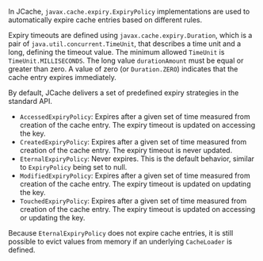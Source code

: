 
In JCache, `javax.cache.expiry.ExpiryPolicy` implementations are used to automatically expire cache entries based on different rules.

Expiry timeouts are defined using `javax.cache.expiry.Duration`, which is a pair of `java.util.concurrent.TimeUnit`, that
describes a time unit and a long, defining the timeout value. The minimum allowed `TimeUnit` is `TimeUnit.MILLISECONDS`.
The long value `durationAmount` must be equal or greater than zero. A value of zero (or `Duration.ZERO`) indicates that the
cache entry expires immediately.

By default, JCache delivers a set of predefined expiry strategies in the standard API.

- `AccessedExpiryPolicy`: Expires after a given set of time measured from creation of the cache entry. The expiry timeout is updated on accessing the key.
- `CreatedExpiryPolicy`: Expires after a given set of time measured from creation of the cache entry. The expiry timeout is never updated.
- `EternalExpiryPolicy`: Never expires. This is the default behavior, similar to `ExpiryPolicy` being set to null.
- `ModifiedExpiryPolicy`: Expires after a given set of time measured from creation of the cache entry. The expiry timeout is updated on updating the key.
- `TouchedExpiryPolicy`: Expires after a given set of time measured from creation of the cache entry. The expiry timeout is updated on accessing or updating the key.

Because `EternalExpiryPolicy` does not expire cache entries, it is still possible to evict values from memory if an underlying
`CacheLoader` is defined.

